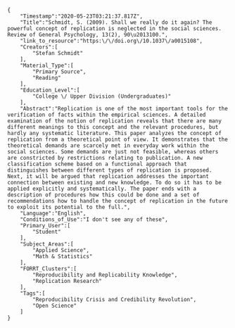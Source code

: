 
    {
        "Timestamp":"2020-05-23T03:21:37.817Z",
        "Title":"Schmidt, S. (2009). Shall we really do it again? The powerful concept of replication is neglected in the social sciences. Review of General Psychology, 13(2), 90\u2013100.",
        "link_to_resource":"https:\/\/doi.org\/10.1037\/a0015108",
        "Creators":[
            "Stefan Schmidt"
        ],
        "Material_Type":[
            "Primary Source",
            "Reading"
        ],
        "Education_Level":[
            "College \/ Upper Division (Undergraduates)"
        ],
        "Abstract":"Replication is one of the most important tools for the verification of facts within the empirical sciences. A detailed examination of the notion of replication reveals that there are many different meanings to this concept and the relevant procedures, but hardly any systematic literature. This paper analyzes the concept of replication from a theoretical point of view. It demonstrates that the theoretical demands are scarcely met in everyday work within the social sciences. Some demands are just not feasible, whereas others are constricted by restrictions relating to publication. A new classification scheme based on a functional approach that distinguishes between different types of replication is proposed. Next, it will be argued that replication addresses the important connection between existing and new knowledge. To do so it has to be applied explicitly and systematically. The paper ends with a description of procedures how this could be done and a set of recommendations how to handle the concept of replication in the future to exploit its potential to the full.",
        "Language":"English",
        "Conditions_of_Use":"I don't see any of these",
        "Primary_User":[
            "Student"
        ],
        "Subject_Areas":[
            "Applied Science",
            "Math & Statistics"
        ],
        "FORRT_Clusters":[
            "Reproducibility and Replicability Knowledge",
            "Replication Research"
        ],
        "Tags":[
            "Reproducibility Crisis and Credibility Revolution",
            "Open Science"
        ]
    }
